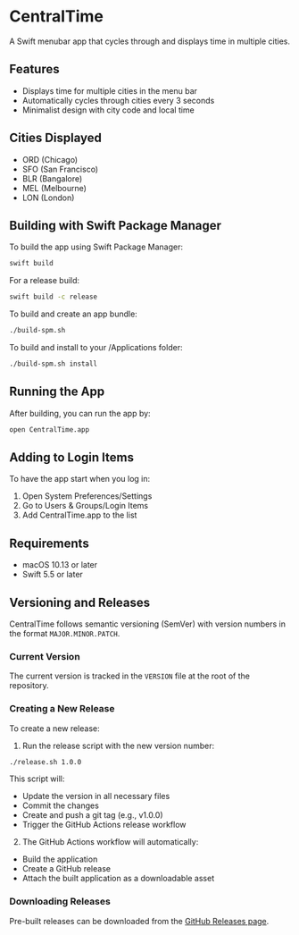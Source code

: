# CentralTime

A Swift menubar app that cycles through and displays time in multiple cities.

## Features

- Displays time for multiple cities in the menu bar
- Automatically cycles through cities every 3 seconds
- Minimalist design with city code and local time

## Cities Displayed

- ORD (Chicago)
- SFO (San Francisco)
- BLR (Bangalore)
- MEL (Melbourne)
- LON (London)

## Building with Swift Package Manager

To build the app using Swift Package Manager:

```bash
swift build
```

For a release build:

```bash
swift build -c release
```

To build and create an app bundle:

```bash
./build-spm.sh
```

To build and install to your /Applications folder:

```bash
./build-spm.sh install
```

## Running the App

After building, you can run the app by:

```bash
open CentralTime.app
```

## Adding to Login Items

To have the app start when you log in:

1. Open System Preferences/Settings
2. Go to Users & Groups/Login Items
3. Add CentralTime.app to the list

## Requirements

- macOS 10.13 or later
- Swift 5.5 or later

## Versioning and Releases

CentralTime follows semantic versioning (SemVer) with version numbers in the format `MAJOR.MINOR.PATCH`.

### Current Version

The current version is tracked in the `VERSION` file at the root of the repository.

### Creating a New Release

To create a new release:

1. Run the release script with the new version number:

```bash
./release.sh 1.0.0
```

This script will:
- Update the version in all necessary files
- Commit the changes
- Create and push a git tag (e.g., v1.0.0)
- Trigger the GitHub Actions release workflow

2. The GitHub Actions workflow will automatically:
- Build the application
- Create a GitHub release
- Attach the built application as a downloadable asset

### Downloading Releases

Pre-built releases can be downloaded from the [GitHub Releases page](https://github.com/YOUR_USERNAME/CentralTime/releases).
